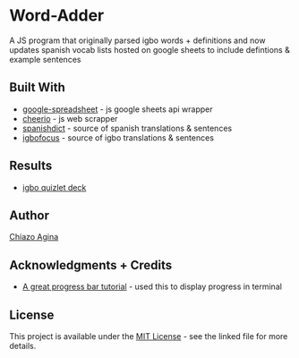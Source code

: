 # Word-Adder
A JS program that originally parsed igbo words + definitions and now updates spanish vocab lists hosted on google sheets to include defintions & example sentences


## Built With
* [google-spreadsheet](https://www.npmjs.com/package/google-spreadsheet) - js google sheets api wrapper
* [cheerio](http://cheerio.js.org/) - js web scrapper
* [spanishdict](https://www.spanishdict.com/) - source of spanish translations & sentences
* [igbofocus](http://www.igbofocus.co.uk/Igbo-Language/Learn-Some-Every-Day-Igbo-Word/learn-some-every-day-igbo-words.html) - source of igbo translations & sentences

## Results
* [igbo quizlet deck](https://quizlet.com/_6j7wyw)

## Author
[Chiazo Agina](https://chiazo.github.io)

## Acknowledgments + Credits
* [A great progress bar tutorial](https://medium.com/@bargord11/write-your-first-node-js-terminal-progress-bar-5bd5edb8a563)  - used this to display progress in terminal

## License

This project is available under the [MIT License](LICENSE.md) - see the linked file for more details.